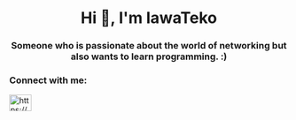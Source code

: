 <h1 align="center">Hi 👋, I'm lawaTeko</h1>
<h3 align="center">Someone who is passionate about the world of networking but also wants to learn programming. :)</h3>

<h3 align="left">Connect with me:</h3>
<p align="left">
<a href="https://fb.com/https://www.facebook.com/theo.lawalata.3" target="blank"><img align="center" src="https://raw.githubusercontent.com/rahuldkjain/github-profile-readme-generator/master/src/images/icons/Social/facebook.svg" alt="https://www.facebook.com/theo.lawalata.3" height="30" width="40" /></a>
</p>

